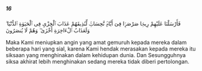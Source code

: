 ##### 16

<span class="ayah">فَأَرْسَلْنَا عَلَيْهِمْ رِيحًۭا صَرْصَرًۭا فِىٓ أَيَّامٍۢ نَّحِسَاتٍۢ لِّنُذِيقَهُمْ عَذَابَ ٱلْخِزْىِ فِى ٱلْحَيَوٰةِ ٱلدُّنْيَا ۖ وَلَعَذَابُ ٱلْءَاخِرَةِ أَخْزَىٰ ۖ وَهُمْ لَا يُنصَرُونَ</span>

<span class="ayah_translation">Maka Kami meniupkan angin yang amat gemuruh kepada mereka dalam beberapa hari yang sial, karena Kami hendak merasakan kepada mereka itu siksaan yang menghinakan dalam kehidupan dunia. Dan Sesungguhnya siksa akhirat lebih menghinakan sedang mereka tidak diberi pertolongan.</span>
